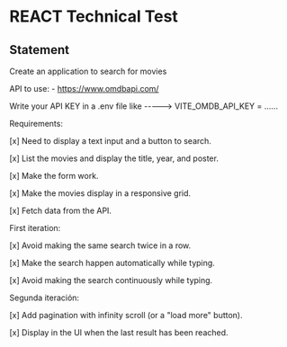 # REACT Technical Test

## Statement

Create an application to search for movies

API to use: - https://www.omdbapi.com/

Write your API KEY in a .env file like -----> VITE_OMDB_API_KEY = ......

Requirements:

[x] Need to display a text input and a button to search.

[x] List the movies and display the title, year, and poster.

[x] Make the form work.

[x] Make the movies display in a responsive grid.

[x] Fetch data from the API.

First iteration:

[x] Avoid making the same search twice in a row.

[x] Make the search happen automatically while typing.

[x] Avoid making the search continuously while typing.

Segunda iteración:

[x] Add pagination with infinity scroll (or a "load more" button).

[x] Display in the UI when the last result has been reached.